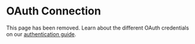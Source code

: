 # OAuth Connection

<InlineAlert slots="text"/>

This page has been removed. Learn about the different OAuth credentials on our [authentication guide](./index.md).
